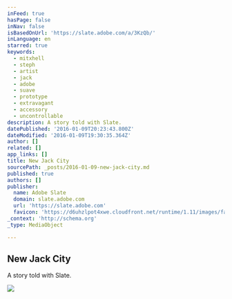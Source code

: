 ```yaml
---
inFeed: true
hasPage: false
inNav: false
isBasedOnUrl: 'https://slate.adobe.com/a/3KzQb/'
inLanguage: en
starred: true
keywords:
  - mitxhell
  - steph
  - artist
  - jack
  - adobe
  - suave
  - prototype
  - extravagant
  - accessory
  - uncontrollable
description: A story told with Slate.
datePublished: '2016-01-09T20:23:43.800Z'
dateModified: '2016-01-09T19:30:35.364Z'
author: []
related: []
app_links: []
title: New Jack City
sourcePath: _posts/2016-01-09-new-jack-city.md
published: true
authors: []
publisher:
  name: Adobe Slate
  domain: slate.adobe.com
  url: 'https://slate.adobe.com'
  favicon: 'https://d6uhzlpot4xwe.cloudfront.net/runtime/1.11/images/favicon.ico'
_context: 'http://schema.org'
_type: MediaObject

---
```

<article style=""><h1>New Jack City</h1><p>A story told with Slate.</p><img src="https://s3-us-west-2.amazonaws.com/the-grid-img/p/46057bc235a4e18f6c33506b586457298ef4b49a.jpg" /></article>
